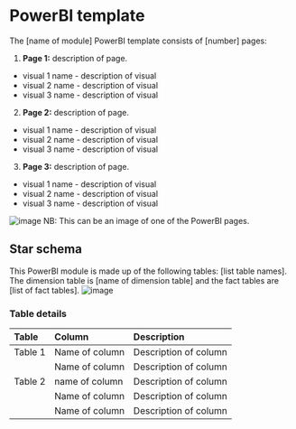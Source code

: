 # PowerBI template

The [name of module] PowerBI template consists of [number] pages:
1. **Page 1:** description of page.
- visual 1 name - description of visual
- visual 2 name - description of visual
- visual 3 name - description of visual

2. **Page 2:** description of page.
- visual 1 name - description of visual
- visual 2 name - description of visual
- visual 3 name - description of visual

3. **Page 3:** description of page.
- visual 1 name - description of visual
- visual 2 name - description of visual
- visual 3 name - description of visual

![image](https://github.com/microsoft/OpenEduAnalytics/blob/8ad9ac9c2e0dd63264e6d6287ed395477d86eab2/modules/creation_kit/docs/Sample_PowerBI_Dashboard.png)
NB: This can be an image of one of the PowerBI pages.

## Star schema
This PowerBI module is made up of the following tables: [list table names]. The dimension table is [name of dimension table] and the fact tables are [list of fact tables].
![image](https://github.com/microsoft/OpenEduAnalytics/blob/9a32556822ebe0d59175a9ced231576bc8bf0a7b/modules/creation_kit/docs/Sample_PowerBI_Star_Schema.png)

### Table details
| Table | Column   | Description   |
| :------------- | :---------- | :----------- |
| Table 1 | Name of column | Description of column |
| | Name of column | Description of column |
| Table 2 | name of column | Description of column |
| | Name of column | Description of column |
| | Name of column | Description of column |

